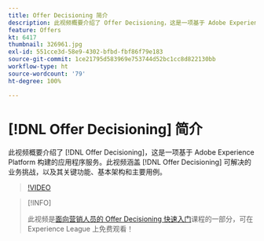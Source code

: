 ```yaml
---
title: Offer Decisioning 简介
description: 此视频概要介绍了 Offer Decisioning，这是一项基于 Adobe Experience Platform 构建的应用程序服务。
feature: Offers
kt: 6417
thumbnail: 326961.jpg
exl-id: 551cce3d-58e9-4302-bfbd-fbf86f79e183
source-git-commit: 1ce21795d583969e753744d52bc1cc8d822130bb
workflow-type: ht
source-wordcount: '79'
ht-degree: 100%

---
```


# [!DNL Offer Decisioning] 简介

此视频概要介绍了 [!DNL Offer Decisioning]，这是一项基于 Adobe Experience Platform 构建的应用程序服务。此视频涵盖 [!DNL Offer Decisioning] 可解决的业务挑战，以及其关键功能、基本架构和主要用例。


>[!VIDEO](https://video.tv.adobe.com/v/326961?quality=12&learn=on)

>[!INFO]
>
> 此视频是[面向营销人员的 Offer Decisioning 快速入门](https://experienceleague.adobe.com/?recommended=ExperiencePlatform-U-1-2020.1.offerdecisioning?lang=zh-Hans)课程的一部分，可在 Experience League 上免费观看！
